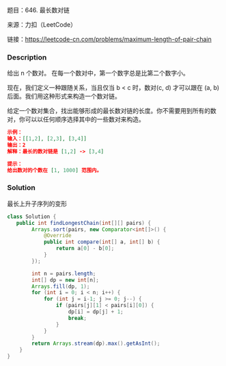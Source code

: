 题目：646. 最长数对链

来源：力扣（LeetCode）

链接：https://leetcode-cn.com/problems/maximum-length-of-pair-chain


### Description

给出 n 个数对。 在每一个数对中，第一个数字总是比第二个数字小。

现在，我们定义一种跟随关系，当且仅当 b < c 时，数对(c, d) 才可以跟在 (a, b) 后面。我们用这种形式来构造一个数对链。

给定一个数对集合，找出能够形成的最长数对链的长度。你不需要用到所有的数对，你可以以任何顺序选择其中的一些数对来构造。

```json
示例：
输入：[[1,2], [2,3], [3,4]]
输出：2
解释：最长的数对链是 [1,2] -> [3,4]

提示：
给出数对的个数在 [1, 1000] 范围内。
```



### Solution

最长上升子序列的变形

```java
class Solution {
   public int findLongestChain(int[][] pairs) {
        Arrays.sort(pairs, new Comparator<int[]>() {
            @Override
            public int compare(int[] a, int[] b) {
                return a[0] - b[0];
            }
        });

        int n = pairs.length;
        int[] dp = new int[n];
        Arrays.fill(dp, 1);
        for (int i = 0; i < n; i++) {
            for (int j = i-1; j >= 0; j--) {
                if (pairs[j][1] < pairs[i][0]) {
                    dp[i] = dp[j] + 1;
                    break;
                }
            }
        }
        return Arrays.stream(dp).max().getAsInt();
    }
}
```



